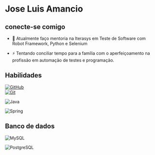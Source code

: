 
# Jose Luis Amancio



## conecte-se comigo

- 🔭 Atualmente faço mentoria na Iterasys em Teste de Software com Robot Framework, Python e Selenium

- ⚡ Tentando conciliar tempo para a família com o aperfeiçoamento na profissão em automação de testes e programação.


##  Habilidades
   
  [![GitHub](https://img.shields.io/badge/GitHub-000?style=for-the-badge&logo=github&logoColor=30A3DC)](https://docs.github.com/)  
  [![Git](https://img.shields.io/badge/Git-000?style=for-the-badge&logo=git&logoColor=E94D5F)](https://git-scm.com/doc)

![Java](https://img.shields.io/badge/java-%23ED8B00.svg?style=for-the-badge&logo=openjdk&logoColor=white)    

![Spring](https://img.shields.io/badge/spring-%236DB33F.svg?style=for-the-badge&logo=spring&logoColor=white)   

## Banco de dados
![MySQL](https://img.shields.io/badge/MySQL-00000F?style=for-the-badge&logo=mysql&logoColor=white)

![PostgreSQL](https://img.shields.io/badge/PostgreSQL-000?style=for-the-badge&logo=postgresql)
